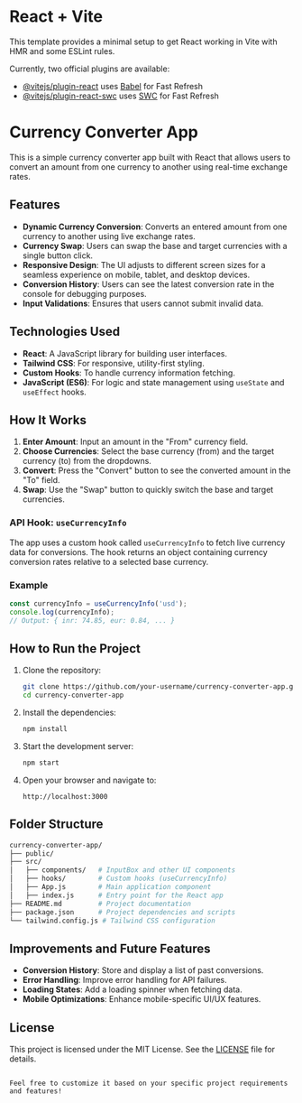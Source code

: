 # React + Vite

This template provides a minimal setup to get React working in Vite with HMR and some ESLint rules.

Currently, two official plugins are available:

- [@vitejs/plugin-react](https://github.com/vitejs/vite-plugin-react/blob/main/packages/plugin-react/README.md) uses [Babel](https://babeljs.io/) for Fast Refresh
- [@vitejs/plugin-react-swc](https://github.com/vitejs/vite-plugin-react-swc) uses [SWC](https://swc.rs/) for Fast Refresh

# Currency Converter App

This is a simple currency converter app built with React that allows users to convert an amount from one currency to another using real-time exchange rates.

## Features

- **Dynamic Currency Conversion**: Converts an entered amount from one currency to another using live exchange rates.
- **Currency Swap**: Users can swap the base and target currencies with a single button click.
- **Responsive Design**: The UI adjusts to different screen sizes for a seamless experience on mobile, tablet, and desktop devices.
- **Conversion History**: Users can see the latest conversion rate in the console for debugging purposes.
- **Input Validations**: Ensures that users cannot submit invalid data.

## Technologies Used

- **React**: A JavaScript library for building user interfaces.
- **Tailwind CSS**: For responsive, utility-first styling.
- **Custom Hooks**: To handle currency information fetching.
- **JavaScript (ES6)**: For logic and state management using `useState` and `useEffect` hooks.

## How It Works

1. **Enter Amount**: Input an amount in the "From" currency field.
2. **Choose Currencies**: Select the base currency (from) and the target currency (to) from the dropdowns.
3. **Convert**: Press the "Convert" button to see the converted amount in the "To" field.
4. **Swap**: Use the "Swap" button to quickly switch the base and target currencies.

### API Hook: `useCurrencyInfo`

The app uses a custom hook called `useCurrencyInfo` to fetch live currency data for conversions. The hook returns an object containing currency conversion rates relative to a selected base currency.

### Example

```javascript
const currencyInfo = useCurrencyInfo('usd');
console.log(currencyInfo);
// Output: { inr: 74.85, eur: 0.84, ... }
```

## How to Run the Project

1. Clone the repository:
   ```bash
   git clone https://github.com/your-username/currency-converter-app.git
   cd currency-converter-app
   ```

2. Install the dependencies:
   ```bash
   npm install
   ```

3. Start the development server:
   ```bash
   npm start
   ```

4. Open your browser and navigate to:
   ```
   http://localhost:3000
   ```

## Folder Structure

```bash
currency-converter-app/
├── public/
├── src/
│   ├── components/   # InputBox and other UI components
│   ├── hooks/        # Custom hooks (useCurrencyInfo)
│   ├── App.js        # Main application component
│   ├── index.js      # Entry point for the React app
├── README.md         # Project documentation
├── package.json      # Project dependencies and scripts
└── tailwind.config.js # Tailwind CSS configuration
```

## Improvements and Future Features

- **Conversion History**: Store and display a list of past conversions.
- **Error Handling**: Improve error handling for API failures.
- **Loading States**: Add a loading spinner when fetching data.
- **Mobile Optimizations**: Enhance mobile-specific UI/UX features.

## License

This project is licensed under the MIT License. See the [LICENSE](LICENSE) file for details.
```

Feel free to customize it based on your specific project requirements and features!
